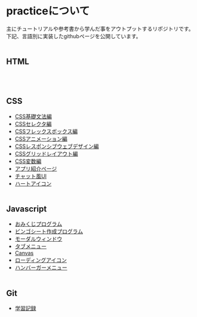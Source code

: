 # practiceについて

主にチュートリアルや参考書から学んだ事をアウトプットするリポジトリです。  
下記、言語別に実装したgithubページを公開しています。
<br><br>

## HTML
<br><br>

## CSS
- [CSS基礎文法編](https://takashitanaka.github.io/practice/css-practice/css-basic/css-basic.html)
- [CSSセレクタ編](https://takashitanaka.github.io/practice/css-practice/css-selector/css-selector.html)
- [CSSフレックスボックス編](https://takashitanaka.github.io/practice/css-practice/css-flexbox/css-flexbox-main.html)
- [CSSアニメーション編](https://takashitanaka.github.io/practice/css-practice/css-animation/css-animation-main.html)
- [CSSレスポンシブウェブデザイン編](https://takashitanaka.github.io/practice/css-practice/css-responsive/index.html)
- [CSSグリッドレイアウト編](https://takashitanaka.github.io/practice/css-practice/css-gridLayout/index.html)
- [CSS変数編](https://takashitanaka.github.io/practice/css-practice/css-variables/index.html)
- [アプリ紹介ページ](https://takashitanaka.github.io/practice/css-practice/css-website/index.html)
- [チャット風UI](https://takashitanaka.github.io/practice/css-practice/chat-ui/chat-ui.html)
- [ハートアイコン](https://takashitanaka.github.io/practice/css-practice/heart-icon/heart-icon.html)
<br><br>

## Javascript
- [おみくじプログラム](https://takashitanaka.github.io/practice/js-practice/omikuji/omikuji.html)
- [ビンゴシート作成プログラム](https://takashitanaka.github.io/practice/js-practice/bingo/bingo.html)
- [モーダルウィンドウ](https://takashitanaka.github.io/practice/js-practice/modalWindow/modalWindow.html)
- [タブメニュー](https://takashitanaka.github.io/practice/js-practice/tab/tab.html)
- [Canvas](https://takashitanaka.github.io/practice/js-practice/canvas/canvas.html)
- [ローディングアイコン](https://takashitanaka.github.io/practice/js-practice/loadingIcon/loadingIcon.html)
- [ハンバーガーメニュー](https://takashitanaka.github.io/practice/js-practice/humbergerMenu/index.html)
<br><br>

## Git
- [学習記録](https://takashitanaka.github.io/practice/git-practice/)
